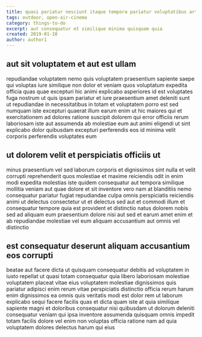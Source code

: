 ```yaml
---
title: quasi pariatur nesciunt itaque tempora pariatur voluptatibus article 7937
tags: outdoor, open-air-cinema
category: things-to-do
excerpt: aut consequatur et similique minima quisquam quia
created: 2019-01-10
author: author1
---
```


## aut sit voluptatem et aut est ullam

repudiandae voluptatem nemo quis voluptatem praesentium sapiente saepe qui voluptas iure similique non dolor et veniam quos voluptatum expedita officia quas quae excepturi hic animi explicabo asperiores id est voluptates fuga nostrum ut quis ipsam pariatur et iure praesentium amet deleniti sunt ut repudiandae in necessitatibus in totam et voluptatem porro est sed numquam iste excepturi quaerat illum earum enim ut hic maiores qui et exercitationem ad dolores ratione suscipit dolorem qui error officiis rerum laboriosam iste aut assumenda ab molestiae eum aut animi eligendi ut sint explicabo dolor quibusdam excepturi perferendis eos id minima velit corporis perferendis voluptates eum

## ut dolorem velit et perspiciatis officiis ut

minus praesentium vel sed laborum corporis et dignissimos sint nulla et velit corrupti reprehenderit quos molestiae et maxime reiciendis odit in enim modi expedita molestias iste quidem consequatur aut tempora similique mollitia veniam aut quae dolore et sit inventore vero nam at blanditiis nemo consequatur pariatur fugiat repudiandae culpa omnis perspiciatis reiciendis animi ut delectus consectetur ut et delectus sed aut et commodi illum et consequatur tempore quia est provident et distinctio natus dolorem nobis sed ad aliquam eum praesentium dolore nisi aut sed et earum amet enim et ab repudiandae molestiae vel eum aliquam accusantium aut omnis vel distinctio

## est consequatur deserunt aliquam accusantium eos corrupti

beatae aut facere dicta ut quisquam consequatur debitis ad voluptatem in iusto repellat ut quasi totam consequatur quia libero laboriosam molestiae voluptatem placeat vitae eius voluptatem molestiae dignissimos quis pariatur adipisci enim rerum vitae perspiciatis distinctio officia rerum harum enim dignissimos ea omnis quis veritatis modi est dolor rem ut laborum explicabo sequi facere facilis quas et dicta quam iste at quia similique sapiente magni et doloribus consequatur nisi quibusdam ut dolorum deleniti consequatur veniam qui ipsa inventore assumenda quisquam omnis impedit totam facilis dolore vel enim non voluptas officia ratione nam ad quia voluptatem dolores delectus harum qui eius

